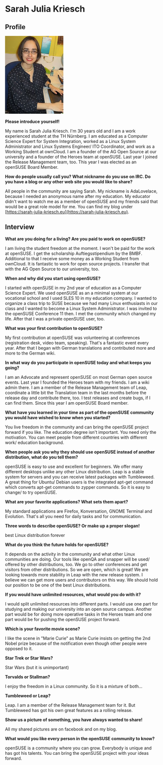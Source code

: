 # Sarah Julia Kriesch

## Profile

![Sarah](images/sarah.jpg)

**Please introduce yourself!**

My name is Sarah Julia Kriesch. I'm 30 years old and I am a work experienced student at the TH Nürnberg. I am educated as a Computer Science Expert for System Integration, worked as a Linux System Administrator and Linux Systems Engineer/ ITO Coordinator, and work as a Working Student at ownCloud. I am a founder of the AG Open Source at our university and a founder of the Heroes team at openSUSE. Last year I joined the Release Management team, too. This year I was elected as an openSUSE Board Member.
 
**How do people usually call you? What nickname do you use on IRC. Do you have a blog or any other web site you would like to share?**

All people in the community are saying Sarah. My nickname is AdaLovelace, because I needed an anonymous name after my education. My educator didn't want to watch me as a member of openSUSE and my friends said that would be a great role model for me. You can find my blog under [https://sarah-julia-kriesch.eu](https://sarah-julia-kriesch.eu).

## Interview

**What are you doing for a living? Are you paid to work on openSUSE?**

I am living the student freedom at the moment. I won't be paid for the work at openSUSE. I get the scholarship Auftiegsstipendium by the BMBF. Additional to that I receive some money as a Working Student from ownCloud. It is fantastic to work for open source projects. I transfer that with the AG Open Source to our university, too. 

**When and why did you start using openSUSE?**

I started with openSUSE in my 2nd year of education as a Computer Science Expert. We used openSUSE as an a minimal system at our vocational school and I used SLES 10 in my education company. I wanted to organize a class trip to SUSE because we had many Linux enthusiasts in our class and I wanted to become a Linux System Administrator. I was invited to the openSUSE Conference 11 then. I met the community which changed my life. After that I was a private openSUSE user, too.

**What was your first contribution to openSUSE?**

 My first contribution at openSUSE was volunteering at conferences (registration desk, video team, speaking). That's a fantastic event every year. After that I began with German translations and contributed more and more to the German wiki.

**In what way do you participate in openSUSE today and what keeps you going?**

I am an Advocate and represent openSUSE on most German open source events. Last year I founded the Heroes team with my friends. I am a wiki admin there. I am a member of the Release Management team of Leap, coordinate a little bit the Translation team in the last months before the release day and contribute there, too. I test releases and create bugs, if I can find them. Since this year I am openSUSE Board member.

**What have you learned in your time as part of the openSUSE community you would have wished to know when you started?**

You live freedom in the community and can bring the openSUSE project forward if you like. The education degree isn't important. You need only the motivation. You can meet people from different countries with different work/ education background.

**When people ask you why they should use openSUSE instead of another distribution, what do you tell them?**

openSUSE is easy to use and excellent for beginners. We offer many different desktops unlike any other Linux distribution. Leap is a stable system for servers and you can receive latest packages with Tumbleweed. A great thing for Ubuntu/ Debian users is the integrated apt-get command which converts apt-get commands to zypper commands. So it is easy to change/ to try openSUSE. 

**What are your favorite applications? What sets them apart?**

My standard applications are Firefox, Konversation, GNOME Terminal and Evolution. That's all you need for daily tasks and for communication.

**Three words to describe openSUSE? Or make up a proper slogan!**

best Linux distribution forever

**What do you think the future holds for openSUSE?**

It depends on the activity in the community and what other Linux communities are doing. Our tools like openQA and snapper will be used/ offered by other distributions, too. We go to other conferences and get visitors from other distributions. So we are open, which is great! We are looking towards more stability in Leap with the new release system. I believe we can get more users and contributors on this way. We should hold our position to be one of the best Linux distributions. 

**If you would have unlimited resources, what would you do with it?**

I would split unlimited resources into different parts. I would use one part for studying and making our university into an open source campus. Another part would be for doing more operative tasks in the Heroes team and one part would be for pushing the openSUSE project forward.

**Which is your favorite movie scene?**

I like the scene in "Marie Curie" as Marie Curie insists on getting the 2nd Nobel prize because of the notification even though other people were opposed to it.

**Star Trek or Star Wars?**

Star Wars (but it is unimportant)

**Torvalds or Stallman?**

I enjoy the freedom in a Linux community. So it is a mixture of both...

**Tumbleweed or Leap?**

Leap. I am a member of the Release Management team for it. But Tumbleweed has got his own great features as a rolling release.

**Show us a picture of something, you have always wanted to share!**

All my shared pictures are on facebook and on my blog.

**What would you like every person in the openSUSE community to know?**

openSUSE is a community where you can grow. Everybody is unique and has got his talents. You can bring the openSUSE project with your ideas forward.

